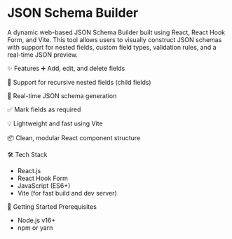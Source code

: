 # JSON Schema Builder

A dynamic web-based JSON Schema Builder built using React, React Hook Form, and Vite. This tool allows users to visually construct JSON schemas with support for nested fields, custom field types, validation rules, and a real-time JSON preview.

✨ Features
➕ Add, edit, and delete fields

🔁 Support for recursive nested fields (child fields)

🎯 Real-time JSON schema generation

✅ Mark fields as required

💡 Lightweight and fast using Vite

📦 Clean, modular React component structure

🛠 Tech Stack
- React.js
- React Hook Form
- JavaScript (ES6+)
- Vite (for fast build and dev server)

🚀 Getting Started Prerequisites
- Node.js v16+
- npm or yarn
